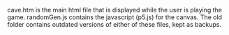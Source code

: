 cave.htm is the main html file that is displayed while the user is playing the game.
randomGen.js contains the javascript (p5.js) for the canvas.
The old folder contains outdated versions of either of these files, kept as backups.
